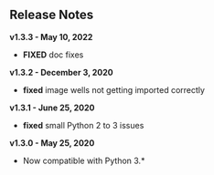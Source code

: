 
## Release Notes


**v1.3.3 - May 10, 2022**

* **FIXED** doc fixes

**v1.3.2 - December 3, 2020**

* **fixed** image wells not getting imported correctly

**v1.3.1 - June 25, 2020**

* **fixed** small Python 2 to 3 issues

**v1.3.0 - May 25, 2020**

* Now compatible with Python 3.*
